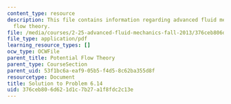 ```yaml
---
content_type: resource
description: This file contains information regarding advanced fluid mechanics, potential
  flow theory.
file: /media/courses/2-25-advanced-fluid-mechanics-fall-2013/376ceb806d621d1c7b27a1f8fdc2c13e_MIT2_25F13_Solution6.14.pdf
file_type: application/pdf
learning_resource_types: []
ocw_type: OCWFile
parent_title: Potential Flow Theory
parent_type: CourseSection
parent_uid: 53f1bc6a-eaf9-05b5-f4d5-8c62ba355d8f
resourcetype: Document
title: Solution to Problem 6.14
uid: 376ceb80-6d62-1d1c-7b27-a1f8fdc2c13e
---
```

